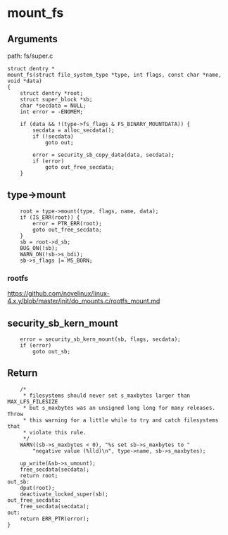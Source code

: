 mount_fs
========================================

Arguments
----------------------------------------

path: fs/super.c
```
struct dentry *
mount_fs(struct file_system_type *type, int flags, const char *name, void *data)
{
    struct dentry *root;
    struct super_block *sb;
    char *secdata = NULL;
    int error = -ENOMEM;

    if (data && !(type->fs_flags & FS_BINARY_MOUNTDATA)) {
        secdata = alloc_secdata();
        if (!secdata)
            goto out;

        error = security_sb_copy_data(data, secdata);
        if (error)
            goto out_free_secdata;
    }
```

type->mount
----------------------------------------

```
    root = type->mount(type, flags, name, data);
    if (IS_ERR(root)) {
        error = PTR_ERR(root);
        goto out_free_secdata;
    }
    sb = root->d_sb;
    BUG_ON(!sb);
    WARN_ON(!sb->s_bdi);
    sb->s_flags |= MS_BORN;
```

### rootfs

https://github.com/novelinux/linux-4.x.y/blob/master/init/do_mounts.c/rootfs_mount.md

security_sb_kern_mount
----------------------------------------

```
    error = security_sb_kern_mount(sb, flags, secdata);
    if (error)
        goto out_sb;
```

Return
----------------------------------------

```
    /*
     * filesystems should never set s_maxbytes larger than MAX_LFS_FILESIZE
     * but s_maxbytes was an unsigned long long for many releases. Throw
     * this warning for a little while to try and catch filesystems that
     * violate this rule.
     */
    WARN((sb->s_maxbytes < 0), "%s set sb->s_maxbytes to "
        "negative value (%lld)\n", type->name, sb->s_maxbytes);

    up_write(&sb->s_umount);
    free_secdata(secdata);
    return root;
out_sb:
    dput(root);
    deactivate_locked_super(sb);
out_free_secdata:
    free_secdata(secdata);
out:
    return ERR_PTR(error);
}
```